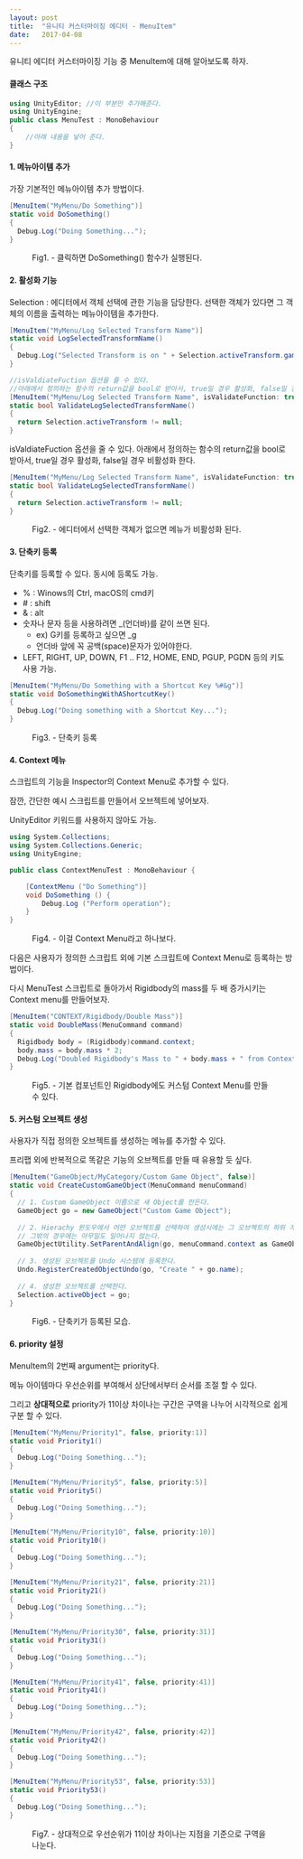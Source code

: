 ```yaml
---
layout: post
title:  "유니티 커스터마이징 에디터 - MenuItem"
date:   2017-04-08
---
```




유니티 에디터 커스터마이징 기능 중 MenuItem에 대해 알아보도록 하자.



#### 클래스 구조

```c#
using UnityEditor; //이 부분만 추가해준다.
using UnityEngine;
public class MenuTest : MonoBehaviour
{
	//아래 내용을 넣어 준다.
}
```



#### 1. 메뉴아이템 추가

가장 기본적인 메뉴아이템 추가 방법이다.

```c#
[MenuItem("MyMenu/Do Something")]
static void DoSomething()
{
  Debug.Log("Doing Something...");
}
```

<figure>
	<img src="{{ '/assets/img-post/unity-editor-menuitem-01.png' | prepend: site.baseurl }}" alt=""> 
	<figcaption>Fig1. - 클릭하면 DoSomething() 함수가 실행된다.</figcaption>
</figure>



#### 2. 활성화 기능

Selection : 에디터에서 객체 선택에 관한 기능을 담당한다.
선택한 객체가 있다면 그 객체의 이름을 출력하는 메뉴아이템을 추가한다.

```c#
[MenuItem("MyMenu/Log Selected Transform Name")]
static void LogSelectedTransformName()
{
  Debug.Log("Selected Transform is on " + Selection.activeTransform.gameObject.name + ".");
}

//isValdiateFuction 옵션을 줄 수 있다.
//아래에서 정의하는 함수의 return값을 bool로 받아서, true일 경우 활성화, false일 경우 비활성화 한다.
[MenuItem("MyMenu/Log Selected Transform Name", isValidateFunction: true)]
static bool ValidateLogSelectedTransformName()
{
  return Selection.activeTransform != null;
}
```

  

isValdiateFuction 옵션을 줄 수 있다.
아래에서 정의하는 함수의 return값을 bool로 받아서, true일 경우 활성화, false일 경우 비활성화 한다.

```c#
[MenuItem("MyMenu/Log Selected Transform Name", isValidateFunction: true)]
static bool ValidateLogSelectedTransformName()
{
  return Selection.activeTransform != null;
}
```



<figure>


<img src="{{ '/assets/img-post/unity-editor-menuitem-02.png' | prepend: site.baseurl }}" alt=""> 
<figcaption>Fig2. - 에디터에서 선택한 객체가 없으면 메뉴가 비활성화 된다.</figcaption>


</figure>



#### 3. 단축키 등록

단축키를 등록할 수 있다. 동시에 등록도 가능.

* % :  Winows의 Ctrl, macOS의 cmd키
* \# : shift
* & : alt
* 숫자나 문자 등을 사용하려면 _(언더바)를 같이 쓰면 된다.
  * ex) G키를 등록하고 싶으면 _g
  * 언더바 앞에 꼭 공백(space)문자가 있어야한다.
* LEFT, RIGHT, UP, DOWN, F1 .. F12, HOME, END, PGUP, PGDN 등의 키도 사용 가능.

```c#
[MenuItem("MyMenu/Do Something with a Shortcut Key %#&g")]
static void DoSomethingWithAShortcutKey()
{
  Debug.Log("Doing something with a Shortcut Key...");
}
```

<figure>


<img src="{{ '/assets/img-post/unity-editor-menuitem-03.png' | prepend: site.baseurl }}" alt=""> 
<figcaption>Fig3. - 단축키 등록</figcaption>


</figure>





#### 4. Context 메뉴

스크립트의 기능을 Inspector의 Context Menu로 추가할 수 있다.

잠깐, 간단한 예시 스크립트를 만들어서 오브젝트에 넣어보자.

UnityEditor 키워드를 사용하지 않아도 가능.

```c#
using System.Collections;
using System.Collections.Generic;
using UnityEngine;

public class ContextMenuTest : MonoBehaviour {

	[ContextMenu ("Do Something")]
	void DoSomething () {
		Debug.Log ("Perform operation");
	}
}
```

<figure>


<img src="{{ '/assets/img-post/unity-editor-menuitem-04.png' | prepend: site.baseurl }}" alt=""> 
<figcaption>Fig4. - 이걸 Context Menu라고 하나보다.</figcaption>


</figure>

다음은 사용자가 정의한 스크립트 외에 기본 스크립트에 Context Menu로 등록하는 방법이다.

다시 MenuTest 스크립트로 돌아가서 Rigidbody의 mass를 두 배 증가시키는 Context menu를 만들어보자.

```c#
[MenuItem("CONTEXT/Rigidbody/Double Mass")]
static void DoubleMass(MenuCommand command)
{
  Rigidbody body = (Rigidbody)command.context;
  body.mass = body.mass * 2;
  Debug.Log("Doubled Rigidbody's Mass to " + body.mass + " from Context Menu.");
}
```

<figure>

<img src="{{ '/assets/img-post/unity-editor-menuitem-05.png' | prepend: site.baseurl }}" alt=""> 
<figcaption>Fig5. - 기본 컴포넌트인 Rigidbody에도 커스텀 Context Menu를 만들 수 있다.</figcaption>


</figure>





#### 5. 커스텀 오브젝트 생성

사용자가 직접 정의한 오브젝트를 생성하는 메뉴를 추가할 수 있다.

프리팹 외에 반복적으로 똑같은 기능의 오브젝트를 만들 때 유용할 듯 싶다.

```c#
[MenuItem("GameObject/MyCategory/Custom Game Object", false)]
static void CreateCustomGameObject(MenuCommand menuCommand)
{
  // 1. Custom GameObject 이름으로 새 Object를 만든다.
  GameObject go = new GameObject("Custom Game Object");
  
  // 2. Hierachy 윈도우에서 어떤 오브젝트를 선택하여 생성시에는 그 오브젝트의 하위 계층으로 생성된다.
  // 그밖의 경우에는 아무일도 일어나지 않는다.
  GameObjectUtility.SetParentAndAlign(go, menuCommand.context as GameObject);
  
  // 3. 생성된 오브젝트를 Undo 시스템에 등록한다.
  Undo.RegisterCreatedObjectUndo(go, "Create " + go.name);
  
  // 4. 생성한 오브젝트를 선택한다.
  Selection.activeObject = go;
}
```

<figure>

<img src="{{ '/assets/img-post/unity-editor-menuitem-06.png' | prepend: site.baseurl }}" alt=""> 
<figcaption>Fig6. - 단축키가 등록된 모습.</figcaption>

</figure>



#### 6. priority 설정

MenuItem의 2번째 argument는 priority다.

메뉴 아이템마다 우선순위를 부여해서 상단에서부터 순서를 조절 할 수 있다.

그리고 **상대적으로** priority가 11이상 차이나는 구간은 구역을 나누어 시각적으로 쉽게 구분 할 수 있다.

```c#
[MenuItem("MyMenu/Priority1", false, priority:1)]
static void Priority1()
{
  Debug.Log("Doing Something...");
}

[MenuItem("MyMenu/Priority5", false, priority:5)]
static void Priority5()
{
  Debug.Log("Doing Something...");
}

[MenuItem("MyMenu/Priority10", false, priority:10)]
static void Priority10()
{
  Debug.Log("Doing Something...");
}

[MenuItem("MyMenu/Priority21", false, priority:21)]
static void Priority21()
{
  Debug.Log("Doing Something...");
}

[MenuItem("MyMenu/Priority30", false, priority:31)]
static void Priority31()
{
  Debug.Log("Doing Something...");
}

[MenuItem("MyMenu/Priority41", false, priority:41)]
static void Priority41()
{
  Debug.Log("Doing Something...");
}

[MenuItem("MyMenu/Priority42", false, priority:42)]
static void Priority42()
{
  Debug.Log("Doing Something...");
}

[MenuItem("MyMenu/Priority53", false, priority:53)]
static void Priority53()
{
  Debug.Log("Doing Something...");
}
```

<figure>
<img src="{{ '/assets/img-post/unity-editor-menuitem-07.png' | prepend: site.baseurl }}" alt=""> 
<figcaption>Fig7. - 상대적으로 우선순위가 11이상 차이나는 지점을 기준으로 구역을 나눈다.</figcaption>


</figure>